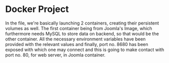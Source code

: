 # Docker Project
In the file, we're basically launching 2 containers, creating their persistent volumes as well.
The first container being from Joomla's Image, which furthermore needs MySQL to store data on backend, so that would be the other container.
All the necessary environment variables have been provided with the relevant values and finally, port no. 8680 has been exposed with which 
one may connect and this is going to make contact with port no. 80, for web server, in Joomla container. 
